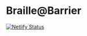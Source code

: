 # Braille@Barrier

[![Netlify Status](https://api.netlify.com/api/v1/badges/a2433e06-a9f6-4904-82f3-154e7244cb8e/deploy-status)](https://app.netlify.com/sites/braillebarrier/deploys)
